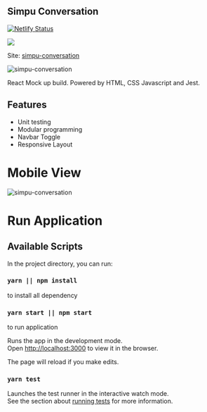 ## Simpu Conversation

[![Netlify Status](https://api.netlify.com/api/v1/badges/e7777d34-cebb-42b4-bfa5-16d6e2192125/deploy-status)](https://app.netlify.com/sites/simpu-conversation/deploys)

<a href="https://www.netlify.com">
  <img src="https://www.netlify.com/img/global/badges/netlify-color-accent.svg"/>
</a>

Site: [simpu-conversation](https://simpu-conversation.netlify.com/)

![simpu-conversation](/assets/img/desktopView.png)

React Mock up build. Powered by HTML, CSS Javascript and Jest.

## Features

- Unit testing
- Modular programming
- Navbar Toggle
- Responsive Layout

# Mobile View

![simpu-conversation](/assets/img/mobileView.jpeg)

# Run Application

## Available Scripts

In the project directory, you can run:

### `yarn || npm install`

to install all dependency

### `yarn start || npm start`

to run application

Runs the app in the development mode.<br />
Open [http://localhost:3000](http://localhost:3000) to view it in the browser.

The page will reload if you make edits.<br />

### `yarn test`

Launches the test runner in the interactive watch mode.<br />
See the section about [running tests](https://facebook.github.io/create-react-app/docs/running-tests) for more information.
